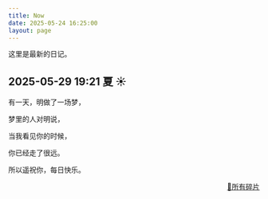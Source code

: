 ```yaml
---
title: Now
date: 2025-05-24 16:25:00
layout: page
---
```




这里是最新的日记。

## 2025-05-29 19:21 夏 ☀️

<div class="now-box">

有一天，明做了一场梦，

梦里的人对明说，

当我看见你的时候，

你已经走了很远。

所以遥祝你，每日快乐。

</div>

<p style="text-align:right;"><a href="/fragments/">🧩所有碎片</a></p>
